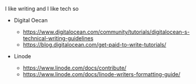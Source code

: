 I like writing and I like tech so
- Digital Oecan
  - https://www.digitalocean.com/community/tutorials/digitalocean-s-technical-writing-guidelines
  - https://blog.digitalocean.com/get-paid-to-write-tutorials/
  
- Linode
  - https://www.linode.com/docs/contribute/
  - https://www.linode.com/docs/linode-writers-formatting-guide/
